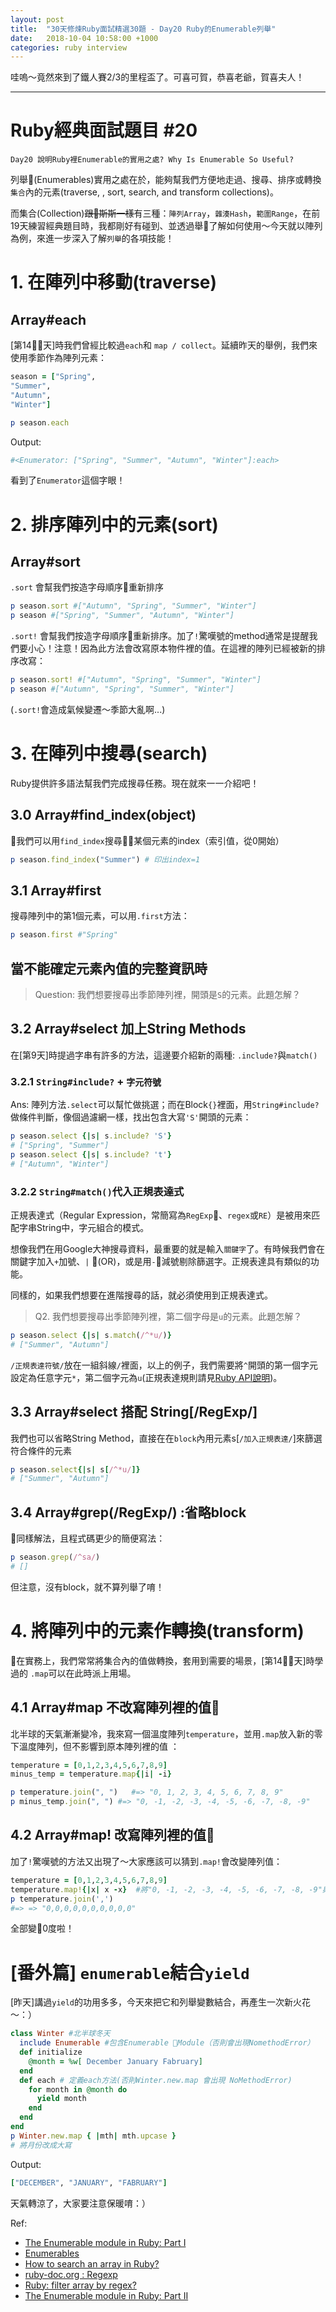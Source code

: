 ```yaml
---
layout: post
title:  "30天修煉Ruby面試精選30題 - Day20 Ruby的Enumerable列舉"
date:   2018-10-04 10:58:00 +1000
categories: ruby interview
---
```


哇嗚～竟然來到了鐵人賽2/3的里程盃了。可喜可賀，恭喜老爺，賀喜夫人！

---

# Ruby經典面試題目 #20

`Day20 說明Ruby裡Enumerable的實用之處? Why Is Enumerable So Useful?`

列舉(Enumerables)實用之處在於，能夠幫我們方便地走過、搜尋、排序或轉換`集合`內的元素(traverse, , sort, search, and transform collections)。

而集合(Collection)~~跟斯斯一樣~~有三種：`陣列Array`，`雜湊Hash`，`範圍Range`，在前19天練習經典題目時，我都剛好有碰到、並透過舉🌰了解如何使用～今天就以陣列為例，來進一步深入了解`列舉`的各項技能！

# 1. 在陣列中移動(traverse)

## Array#each

[第14天]時我們曾經比較過`each`和 `map / collect`。延續昨天的舉例，我們來使用季節作為陣列元素：

```ruby
season = ["Spring",
"Summer",
"Autumn",
"Winter"]

p season.each
```

Output:

```ruby
#<Enumerator: ["Spring", "Summer", "Autumn", "Winter"]:each>
```

看到了`Enumerator`這個字眼！

# 2. 排序陣列中的元素(sort)

## Array#sort

`.sort` 會幫我們按造字母順序重新排序

```ruby
p season.sort #["Autumn", "Spring", "Summer", "Winter"]
p season #["Spring", "Summer", "Autumn", "Winter"]
```

`.sort!` 會幫我們按造字母順序重新排序。加了`!`驚嘆號的method通常是提醒我們要小心！注意！因為此方法會改寫原本物件裡的值。在這裡的陣列已經被新的排序改寫：

```ruby
p season.sort! #["Autumn", "Spring", "Summer", "Winter"]
p season #["Autumn", "Spring", "Summer", "Winter"]
```

(`.sort!`會造成氣候變遷～季節大亂啊...)

# 3. 在陣列中搜尋(search)

Ruby提供許多語法幫我們完成搜尋任務。現在就來一一介紹吧！

## 3.0 Array#find_index(object)

我們可以用`find_index`搜尋某個元素的index（索引值，從0開始）

```ruby
p season.find_index("Summer") # 印出index=1
```

## 3.1 Array#first

搜尋陣列中的第1個元素，可以用`.first`方法：

```ruby
p season.first #"Spring"
```

## 當不能確定元素內值的完整資訊時

> Question: 我們想要搜尋出季節陣列裡，開頭是`S`的元素。此題怎解？

## 3.2 Array#select 加上String Methods

在[第9天]時提過字串有許多的方法，這邊要介紹新的兩種: `.include?`與`match()`

### 3.2.1 `String#include?` + `字元符號`

Ans: 陣列方法`.select`可以幫忙做挑選；而在Block`{}`裡面，用`String#include?`做條件判斷，像個過濾網一樣，找出包含大寫`'S'`開頭的元素：

```ruby
p season.select {|s| s.include? 'S'}
# ["Spring", "Summer"]
p season.select {|s| s.include? 't'}
# ["Autumn", "Winter"]
```

### 3.2.2 `String#match()`代入正規表達式

正規表達式（Regular Expression，常簡寫為`RegExp`、`regex`或`RE`）是被用來匹配字串String中，字元組合的模式。

想像我們在用Google大神搜尋資料，最重要的就是輸入`關鍵字`了。有時候我們會在關鍵字加入`+`加號、`|` (OR)，或是用`-`減號剔除篩選字。正規表達具有類似的功能。

同樣的，如果我們想要在進階搜尋的話，就必須使用到正規表達式。

> Q2. 我們想要搜尋出季節陣列裡，第二個字母是`u`的元素。此題怎解？

```ruby
p season.select {|s| s.match(/^*u/)}
# ["Summer", "Autumn"]
```

`/正規表達符號/`放在一組斜線`/`裡面，以上的例子，我們需要將`^`開頭的第一個字元設定為任意字元`*`，第二個字元為`u`(正規表達規則請見[Ruby API說明](http://ruby-doc.org/core-2.4.2/Regexp.html))。

## 3.3 Array#select 搭配 String[/RegExp/]

我們也可以省略String Method，直接在在`block`內用元素s[`/加入正規表達/`]來篩選符合條件的元素

```ruby
p season.select{|s| s[/^*u/]}
# ["Summer", "Autumn"]
```

## 3.4 Array#grep(/RegExp/) :省略block

同樣解法，且程式碼更少的簡便寫法：

```ruby
p season.grep(/^sa/)
# []
```

但注意，沒有block，就不算列舉了唷！

# 4. 將陣列中的元素作轉換(transform)

在實務上，我們常常將集合內的值做轉換，套用到需要的場景，[第14天]時學過的 `.map`可以在此時派上用場。

## 4.1 Array#map 不改寫陣列裡的值

北半球的天氣漸漸變冷，我來寫一個溫度陣列`temperature`，並用`.map`放入新的零下溫度陣列，但不影響到原本陣列裡的值 ：

```ruby
temperature = [0,1,2,3,4,5,6,7,8,9]
minus_temp = temperature.map{|i| -i}

p temperature.join(", ")   #=> "0, 1, 2, 3, 4, 5, 6, 7, 8, 9"
p minus_temp.join(", ") #=> "0, -1, -2, -3, -4, -5, -6, -7, -8, -9"
```

## 4.2 Array#map! 改寫陣列裡的值

加了`!`驚嘆號的方法又出現了～大家應該可以猜到`.map!`會改變陣列值：

```ruby
temperature = [0,1,2,3,4,5,6,7,8,9]
temperature.map!{|x| x -x}  #將"0, -1, -2, -3, -4, -5, -6, -7, -8, -9"與原陣列各個元素相加  
p temperature.join(',')
#=> => "0,0,0,0,0,0,0,0,0,0"
```

全部變0度啦！

# [番外篇] `enumerable`結合`yield`

[昨天]講過`yield`的功用多多，今天來把它和列舉變數結合，再產生一次新火花～：）

```ruby
class Winter #北半球冬天
  include Enumerable #包含Enumerable Module（否則會出現NomethodError）
  def initialize
    @month = %w[ December January Fabruary]  
  end
  def each # 定義each方法(否則Winter.new.map 會出現 NoMethodError)
    for month in @month do
      yield month
    end
  end
end
p Winter.new.map { |mth| mth.upcase }
# 將月份改成大寫
```

Output:

```ruby
["DECEMBER", "JANUARY", "FABRUARY"]
```

天氣轉涼了，大家要注意保暖唷：）

Ref:

* [The Enumerable module in Ruby: Part I](https://medium.com/@farsi_mehdi/the-enumerable-module-in-ruby-part-i-745d561cfebf)
* [Enumerables](http://ruby.bastardsbook.com/chapters/enumerables/)
* [How to search an array in Ruby?](https://stackoverflow.com/questions/3937431/how-to-search-an-array-in-ruby)
* [ruby-doc.org : Regexp](https://stackoverflow.com/questions/3937431/how-to-search-an-array-in-ruby)
* [Ruby: filter array by regex?](https://stackoverflow.com/questions/17354864/ruby-filter-array-by-regex)
* [The Enumerable module in Ruby: Part II](https://medium.com/@farsi_mehdi/the-enumerable-module-in-ruby-part-ii-41f69b36360)
